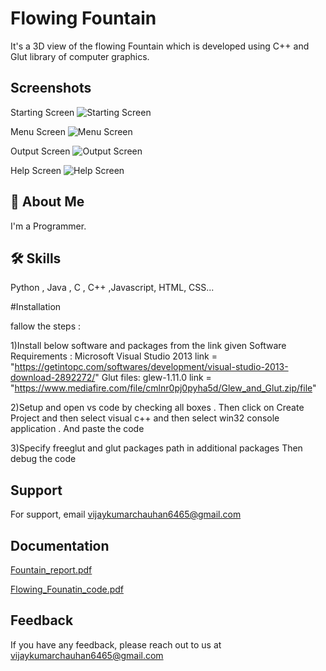 # Flowing Fountain


It's a 3D view of the flowing Fountain which is developed using C++ and Glut library of computer graphics.


## Screenshots

Starting Screen
![Starting Screen ](https://user-images.githubusercontent.com/89354259/188107023-a86417fd-d745-4d22-922a-13c5ba92014e.png)


Menu Screen
![Menu Screen](https://user-images.githubusercontent.com/89354259/188107052-f0078fb1-4b31-41c5-a3c8-b9f081bb205f.png)


Output Screen
![Output Screen](https://user-images.githubusercontent.com/89354259/188107089-89c3789e-c10f-430c-9e62-0c3d45dee0d6.png)


Help Screen
![Help Screen](https://user-images.githubusercontent.com/89354259/188107103-088aca7a-02d3-4877-a298-4e77a38bf720.png)


## 🚀 About Me
I'm a Programmer.



## 🛠 Skills
Python , Java , C , C++ ,Javascript, HTML, CSS...

#Installation

fallow the steps :  

1)Install below software and packages from the link given
   Software Requirements : Microsoft Visual Studio 2013
                           link = "https://getintopc.com/softwares/development/visual-studio-2013-download-2892272/"
                           Glut files: glew-1.11.0
                           link = "https://www.mediafire.com/file/cmlnr0pj0pyha5d/Glew_and_Glut.zip/file"                          
 
2)Setup and open vs code by checking all boxes . Then click on Create Project 
   and then select visual c++ and then select win32 console application .
   And paste the code 
 
3)Specify freeglut and glut packages path in additional packages 
  Then debug the code 
## Support

For support, email vijaykumarchauhan6465@gmail.com 


## Documentation

[Fountain_report.pdf](https://github.com/MrChauhan6465/CG_Flowing_Fountain_using_c-/files/9476698/Fountain_report.pdf)

[Flowing_Founatin_code.pdf](https://github.com/MrChauhan6465/CG_Flowing_Fountain_using_c-/files/9476699/Flowing_Founatin_code.pdf)



## Feedback

If you have any feedback, please reach out to us at vijaykumarchauhan6465@gmail.com



